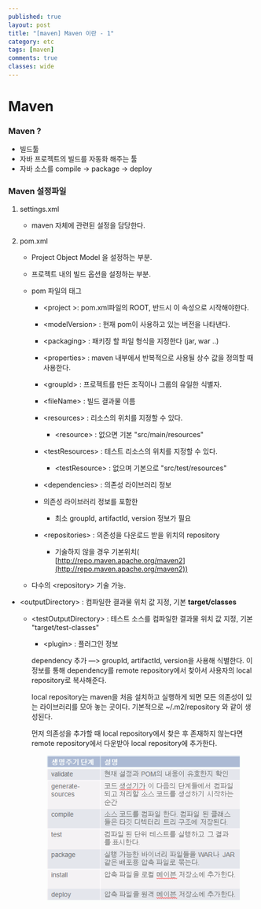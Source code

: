 ```yaml
---
published: true
layout: post
title: "[maven] Maven 이란 - 1"
category: etc
tags: [maven]
comments: true
classes: wide
---
```


# Maven

### Maven ?

- 빌드툴
- 자바 프로젝트의 빌드를 자동화 해주는 툴
- 자바 소스를 compile → package → deploy

### Maven 설정파일

1. settings.xml
    
    - maven 자체에 관련된 설정을 담당한다.
2. pom.xml
    - Project Object Model 을 설정하는 부분.
    
    - 프로젝트 내의 빌드 옵션을 설정하는 부분.
    
    - pom 파일의 태그
        - &lt;project &gt;: pom.xml파일의 ROOT, 반드시 이 속성으로 시작해야한다.
        - &lt;modelVersion&gt; : 현재 pom이 사용하고 있는 버전을 나타낸다.
        - &lt;packaging&gt; : 패키징 할 파일 형식을 지정한다 (jar, war ..)
        - &lt;properties&gt; : maven 내부에서 반복적으로 사용될 상수 값을 정의할 때 사용한다.
        - &lt;groupId&gt; : 프로젝트를 만든 조직이나 그룹의 유일한 식별자.
        - &lt;fileName&gt; : 빌드 결과물 이름
        
        - &lt;resources&gt; : 리소스의 위치를 지정할 수 있다.
        
            - &lt;resource&gt; : 없으면 기본 "src/main/resources"
        
        - &lt;testResources&gt; : 테스트 리소스의 위치를 지정할 수 있다.
        
            - &lt;testResource&gt; : 없으며 기본으로 "src/test/resources"
    
        - &lt;dependencies&gt; : 의존성 라이브러리 정보
        - 의존성 라이브러리 정보를 포함한
            - 최소 groupId, artifactId, version 정보가 필요
        
        - &lt;repositories&gt; : 의존성을 다운로드 받을 위치의 repository

            - 기술하지 않을 경우 기본위치( [http://repo.maven.apache.org/maven2](http://repo.maven.apache.org/maven2)) 
    - 다수의 &lt;repository&gt; 기술 가능.
        
- &lt;outputDirectory&gt; : 컴파일한 결과물 위치 값 지정, 기본 **target/classes**
        
    - &lt;testOutputDirectory&gt; : 테스트 소스를 컴파일한 결과물 위치 값 지정, 기본 "target/test-classes"
        
        - &lt;plugin&gt; : 플러그인 정보
        
            
        
        dependency 추가 —> groupId, artifactId, version을 사용해 식별한다. 이 정보를 통해 dependency를 remote repository에서 찾아서 사용자의 local repository로 복사해준다.
        
        local repository는 maven을 처음 설치하고 실행하게 되면 모든 의존성이 있는 라이브러리를 모아 놓는 곳이다. 기본적으로 ~/.m2/repository 와 같이 생성된다.
        
        먼저 의존성을 추가할 때 local repository에서 찾은 후 존재하지 않는다면 remote repository에서 다운받아 local repository에 추가한다.
        
        <center><img src = '/assets/image/MavenLifeCycle.JPG' width = '400' height = '300' /></center>
        
        
